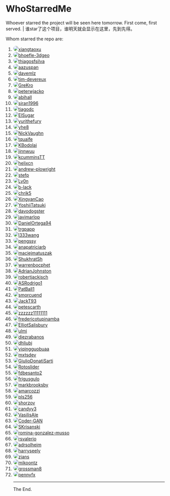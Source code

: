 # WhoStarredMe
Whoever starred the project will be seen here tomorrow. First come, first served. | 谁star了这个项目，谁明天就会显示在这里，先到先得。


Whom starred the repo are:

<LetMeFly id="LetMeFly_Anchor1_Begin"></LetMeFly>

<ol>
    <li><img src="https://avatars.githubusercontent.com/u/2780591?s=96&v=4" style="border-radius: 50% !important;"><a href="https://github.com/xiangtaoxu">xiangtaoxu</a></li>
    <li><img src="https://avatars.githubusercontent.com/u/53827759?s=96&v=4" style="border-radius: 50% !important;"><a href="https://github.com/bhoefle-3dgeo">bhoefle-3dgeo</a></li>
    <li><img src="https://avatars.githubusercontent.com/u/3610888?s=96&v=4" style="border-radius: 50% !important;"><a href="https://github.com/thiagosfsilva">thiagosfsilva</a></li>
    <li><img src="https://avatars.githubusercontent.com/u/50475791?s=96&v=4" style="border-radius: 50% !important;"><a href="https://github.com/aazuspan">aazuspan</a></li>
    <li><img src="https://avatars.githubusercontent.com/u/49817852?s=96&v=4" style="border-radius: 50% !important;"><a href="https://github.com/davemlz">davemlz</a></li>
    <li><img src="https://avatars.githubusercontent.com/u/25172134?s=96&v=4" style="border-radius: 50% !important;"><a href="https://github.com/tim-devereux">tim-devereux</a></li>
    <li><img src="https://avatars.githubusercontent.com/u/26602062?s=96&v=4" style="border-radius: 50% !important;"><a href="https://github.com/GreKro">GreKro</a></li>
    <li><img src="https://avatars.githubusercontent.com/u/34357980?s=96&v=4" style="border-radius: 50% !important;"><a href="https://github.com/peterwjacko">peterwjacko</a></li>
    <li><img src="https://avatars.githubusercontent.com/u/49174157?s=96&v=4" style="border-radius: 50% !important;"><a href="https://github.com/abihall">abihall</a></li>
    <li><img src="https://avatars.githubusercontent.com/u/24874430?s=96&v=4" style="border-radius: 50% !important;"><a href="https://github.com/siran1996">siran1996</a></li>
    <li><img src="https://avatars.githubusercontent.com/u/19391644?s=96&v=4" style="border-radius: 50% !important;"><a href="https://github.com/tiagodc">tiagodc</a></li>
    <li><img src="https://avatars.githubusercontent.com/u/54530659?s=96&v=4" style="border-radius: 50% !important;"><a href="https://github.com/ElSugar">ElSugar</a></li>
    <li><img src="https://avatars.githubusercontent.com/u/6628562?s=96&v=4" style="border-radius: 50% !important;"><a href="https://github.com/yurithefury">yurithefury</a></li>
    <li><img src="https://avatars.githubusercontent.com/u/33357820?s=96&v=4" style="border-radius: 50% !important;"><a href="https://github.com/yhe8">yhe8</a></li>
    <li><img src="https://avatars.githubusercontent.com/u/23531144?s=96&v=4" style="border-radius: 50% !important;"><a href="https://github.com/NickVaughn">NickVaughn</a></li>
    <li><img src="https://avatars.githubusercontent.com/u/1853957?s=96&v=4" style="border-radius: 50% !important;"><a href="https://github.com/tquaife">tquaife</a></li>
    <li><img src="https://avatars.githubusercontent.com/u/69843715?s=96&v=4" style="border-radius: 50% !important;"><a href="https://github.com/KBodolai">KBodolai</a></li>
    <li><img src="https://avatars.githubusercontent.com/u/63029772?s=96&v=4" style="border-radius: 50% !important;"><a href="https://github.com/jinnwuu">jinnwuu</a></li>
    <li><img src="https://avatars.githubusercontent.com/u/80486721?s=96&v=4" style="border-radius: 50% !important;"><a href="https://github.com/kcumminsTT">kcumminsTT</a></li>
    <li><img src="https://avatars.githubusercontent.com/u/9744361?s=96&v=4" style="border-radius: 50% !important;"><a href="https://github.com/helixcn">helixcn</a></li>
    <li><img src="https://avatars.githubusercontent.com/u/13895397?s=96&v=4" style="border-radius: 50% !important;"><a href="https://github.com/andrew-plowright">andrew-plowright</a></li>
    <li><img src="https://avatars.githubusercontent.com/u/5663984?s=96&v=4" style="border-radius: 50% !important;"><a href="https://github.com/stefp">stefp</a></li>
    <li><img src="https://avatars.githubusercontent.com/u/6413976?s=96&v=4" style="border-radius: 50% !important;"><a href="https://github.com/Ly0n">Ly0n</a></li>
    <li><img src="https://avatars.githubusercontent.com/u/11278402?s=96&v=4" style="border-radius: 50% !important;"><a href="https://github.com/b-lack">b-lack</a></li>
    <li><img src="https://avatars.githubusercontent.com/u/10208279?s=96&v=4" style="border-radius: 50% !important;"><a href="https://github.com/chrik5">chrik5</a></li>
    <li><img src="https://avatars.githubusercontent.com/u/80584519?s=96&v=4" style="border-radius: 50% !important;"><a href="https://github.com/XingyanCao">XingyanCao</a></li>
    <li><img src="https://avatars.githubusercontent.com/u/39291327?s=96&v=4" style="border-radius: 50% !important;"><a href="https://github.com/YoshiiTatsuki">YoshiiTatsuki</a></li>
    <li><img src="https://avatars.githubusercontent.com/u/46079516?s=96&v=4" style="border-radius: 50% !important;"><a href="https://github.com/davodogster">davodogster</a></li>
    <li><img src="https://avatars.githubusercontent.com/u/3016457?s=96&v=4" style="border-radius: 50% !important;"><a href="https://github.com/javimarlop">javimarlop</a></li>
    <li><img src="https://avatars.githubusercontent.com/u/18015929?s=96&v=4" style="border-radius: 50% !important;"><a href="https://github.com/DanielOrtega94">DanielOrtega94</a></li>
    <li><img src="https://avatars.githubusercontent.com/u/71234051?s=96&v=4" style="border-radius: 50% !important;"><a href="https://github.com/trgpapp">trgpapp</a></li>
    <li><img src="https://avatars.githubusercontent.com/u/31352658?s=96&v=4" style="border-radius: 50% !important;"><a href="https://github.com/l333wang">l333wang</a></li>
    <li><img src="https://avatars.githubusercontent.com/u/72547419?s=96&v=4" style="border-radius: 50% !important;"><a href="https://github.com/pengssy">pengssy</a></li>
    <li><img src="https://avatars.githubusercontent.com/u/20453223?s=96&v=4" style="border-radius: 50% !important;"><a href="https://github.com/anapatriciarb">anapatriciarb</a></li>
    <li><img src="https://avatars.githubusercontent.com/u/2688875?s=96&v=4" style="border-radius: 50% !important;"><a href="https://github.com/maciejmatuszak">maciejmatuszak</a></li>
    <li><img src="https://avatars.githubusercontent.com/u/11915606?s=96&v=4" style="border-radius: 50% !important;"><a href="https://github.com/ShukhratSh">ShukhratSh</a></li>
    <li><img src="https://avatars.githubusercontent.com/u/42131264?s=96&v=4" style="border-radius: 50% !important;"><a href="https://github.com/warrenbocphet">warrenbocphet</a></li>
    <li><img src="https://avatars.githubusercontent.com/u/4136270?s=96&v=4" style="border-radius: 50% !important;"><a href="https://github.com/AdrianJohnston">AdrianJohnston</a></li>
    <li><img src="https://avatars.githubusercontent.com/u/55490620?s=96&v=4" style="border-radius: 50% !important;"><a href="https://github.com/robertjackisch">robertjackisch</a></li>
    <li><img src="https://avatars.githubusercontent.com/u/45823308?s=96&v=4" style="border-radius: 50% !important;"><a href="https://github.com/ASRodrigo1">ASRodrigo1</a></li>
    <li><img src="https://avatars.githubusercontent.com/u/37094972?s=96&v=4" style="border-radius: 50% !important;"><a href="https://github.com/PatBall1">PatBall1</a></li>
    <li><img src="https://avatars.githubusercontent.com/u/1575830?s=96&v=4" style="border-radius: 50% !important;"><a href="https://github.com/smorcuend">smorcuend</a></li>
    <li><img src="https://avatars.githubusercontent.com/u/57003161?s=96&v=4" style="border-radius: 50% !important;"><a href="https://github.com/JackT93">JackT93</a></li>
    <li><img src="https://avatars.githubusercontent.com/u/1754742?s=96&v=4" style="border-radius: 50% !important;"><a href="https://github.com/petescarth">petescarth</a></li>
    <li><img src="https://avatars.githubusercontent.com/u/92586153?s=96&v=4" style="border-radius: 50% !important;"><a href="https://github.com/zzzzzz11111111">zzzzzz11111111</a></li>
    <li><img src="https://avatars.githubusercontent.com/u/63371605?s=96&v=4" style="border-radius: 50% !important;"><a href="https://github.com/fredericotupinamba">fredericotupinamba</a></li>
    <li><img src="https://avatars.githubusercontent.com/u/2605537?s=96&v=4" style="border-radius: 50% !important;"><a href="https://github.com/ElliotSalisbury">ElliotSalisbury</a></li>
    <li><img src="https://avatars.githubusercontent.com/u/2803403?s=96&v=4" style="border-radius: 50% !important;"><a href="https://github.com/ulmi">ulmi</a></li>
    <li><img src="https://avatars.githubusercontent.com/u/11255349?s=96&v=4" style="border-radius: 50% !important;"><a href="https://github.com/diezrabanos">diezrabanos</a></li>
    <li><img src="https://avatars.githubusercontent.com/u/6302543?s=96&v=4" style="border-radius: 50% !important;"><a href="https://github.com/dhliubj">dhliubj</a></li>
    <li><img src="https://avatars.githubusercontent.com/u/73377687?s=96&v=4" style="border-radius: 50% !important;"><a href="https://github.com/yiqingguobuaa">yiqingguobuaa</a></li>
    <li><img src="https://avatars.githubusercontent.com/u/58796811?s=96&v=4" style="border-radius: 50% !important;"><a href="https://github.com/mxtsdev">mxtsdev</a></li>
    <li><img src="https://avatars.githubusercontent.com/u/57560074?s=96&v=4" style="border-radius: 50% !important;"><a href="https://github.com/GiulioDonatiSarti">GiulioDonatiSarti</a></li>
    <li><img src="https://avatars.githubusercontent.com/u/15005663?s=96&v=4" style="border-radius: 50% !important;"><a href="https://github.com/Rotoslider">Rotoslider</a></li>
    <li><img src="https://avatars.githubusercontent.com/u/45294688?s=96&v=4" style="border-radius: 50% !important;"><a href="https://github.com/fdbesanto2">fdbesanto2</a></li>
    <li><img src="https://avatars.githubusercontent.com/u/43794768?s=96&v=4" style="border-radius: 50% !important;"><a href="https://github.com/frigusgulo">frigusgulo</a></li>
    <li><img src="https://avatars.githubusercontent.com/u/68363163?s=96&v=4" style="border-radius: 50% !important;"><a href="https://github.com/markbrooksby">markbrooksby</a></li>
    <li><img src="https://avatars.githubusercontent.com/u/13575005?s=96&v=4" style="border-radius: 50% !important;"><a href="https://github.com/amarcozzi">amarcozzi</a></li>
    <li><img src="https://avatars.githubusercontent.com/u/11990152?s=96&v=4" style="border-radius: 50% !important;"><a href="https://github.com/pls256">pls256</a></li>
    <li><img src="https://avatars.githubusercontent.com/u/55098682?s=96&v=4" style="border-radius: 50% !important;"><a href="https://github.com/shorzov">shorzov</a></li>
    <li><img src="https://avatars.githubusercontent.com/u/106127525?s=96&v=4" style="border-radius: 50% !important;"><a href="https://github.com/candyy3">candyy3</a></li>
    <li><img src="https://avatars.githubusercontent.com/u/42702373?s=96&v=4" style="border-radius: 50% !important;"><a href="https://github.com/VasilisAle">VasilisAle</a></li>
    <li><img src="https://avatars.githubusercontent.com/u/67050397?s=96&v=4" style="border-radius: 50% !important;"><a href="https://github.com/Coder-GAN">Coder-GAN</a></li>
    <li><img src="https://avatars.githubusercontent.com/u/16696855?s=96&v=4" style="border-radius: 50% !important;"><a href="https://github.com/SKrisanski">SKrisanski</a></li>
    <li><img src="https://avatars.githubusercontent.com/u/24296493?s=96&v=4" style="border-radius: 50% !important;"><a href="https://github.com/romina-gonzalez-musso">romina-gonzalez-musso</a></li>
    <li><img src="https://avatars.githubusercontent.com/u/807981?s=96&v=4" style="border-radius: 50% !important;"><a href="https://github.com/rsvalerio">rsvalerio</a></li>
    <li><img src="https://avatars.githubusercontent.com/u/29165613?s=96&v=4" style="border-radius: 50% !important;"><a href="https://github.com/adrsolheim">adrsolheim</a></li>
    <li><img src="https://avatars.githubusercontent.com/u/96886876?s=96&v=4" style="border-radius: 50% !important;"><a href="https://github.com/harryseely">harryseely</a></li>
    <li><img src="https://avatars.githubusercontent.com/u/39352402?s=96&v=4" style="border-radius: 50% !important;"><a href="https://github.com/zjans">zjans</a></li>
    <li><img src="https://avatars.githubusercontent.com/u/11068126?s=96&v=4" style="border-radius: 50% !important;"><a href="https://github.com/mikoontz">mikoontz</a></li>
    <li><img src="https://avatars.githubusercontent.com/u/28538717?s=96&v=4" style="border-radius: 50% !important;"><a href="https://github.com/grossman8">grossman8</a></li>
    <li><img src="https://avatars.githubusercontent.com/u/224857?s=96&v=4" style="border-radius: 50% !important;"><a href="https://github.com/pennyfx">pennyfx</a></li>
</ul>

<LetMeFly id="LetMeFly_Anchor1_End"></LetMeFly>

---

The End.
